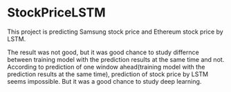# StockPriceLSTM

This project is predicting Samsung stock price and Ethereum stock price by LSTM. 

The result was not good, but it was good chance to study differnce between training model with the prediction results at the same time and not.
According to prediction of one window ahead(training model with the prediction results at the same time), prediction of stock price by LSTM seems impossible.
But it was a good chance to study deep learning.
